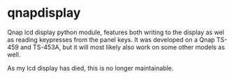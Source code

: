 qnapdisplay
=====
Qnap lcd display python module, features both writing to the display as wel as reading keypresses from the panel keys.
It was developed on a Qnap TS-459 and TS-453A, but it will most likely also work on some other models as well.

As my lcd display has died, this is no longer maintainable.

